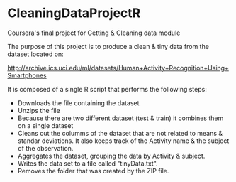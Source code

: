 # CleaningDataProjectR
Coursera's final project for Getting &amp; Cleaning data module

The purpose of this project is to produce a clean & tiny data from the dataset located on:

http://archive.ics.uci.edu/ml/datasets/Human+Activity+Recognition+Using+Smartphones

It is composed of a single R script that performs the following steps:

- Downloads the file containing the dataset
- Unzips the file
- Because there are two different dataset (test & train) it combines them on a single dataset
- Cleans out the columms of the dataset that are not related to means & standar deviations. It also keeps track of the Activity name & the subject of the observation.
- Aggregates the dataset, grouping the data by Activity & subject.
- Writes the data set to a file called "tinyData.txt".
- Removes the folder that was created by the ZIP file.
